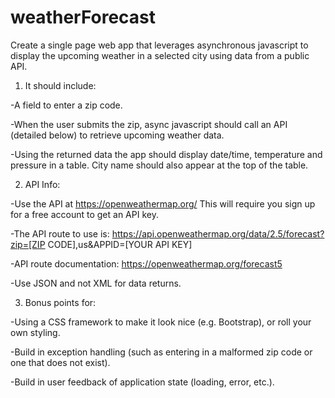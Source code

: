 # weatherForecast
Create a single page web app that leverages asynchronous javascript to display the upcoming weather in a selected city using data from a public API.

1. It should include:

-A field to enter a zip code.

-When the user submits the zip, async javascript should call an API (detailed below) to retrieve upcoming weather data.

-Using the returned data the app should display date/time, temperature and pressure in a table. City name should also appear at the top of the table.

2. API Info:

-Use the API at https://openweathermap.org/ This will require you sign up for a free account to get an API key.

-The API route to use is: https://api.openweathermap.org/data/2.5/forecast?zip=[ZIP CODE],us&amp;APPID=[YOUR API KEY]

-API route documentation: https://openweathermap.org/forecast5

-Use JSON and not XML for data returns.

3. Bonus points for:

-Using a CSS framework to make it look nice (e.g. Bootstrap), or roll your own styling.

-Build in exception handling (such as entering in a malformed zip code or one that does not exist).

-Build in user feedback of application state (loading, error, etc.).

